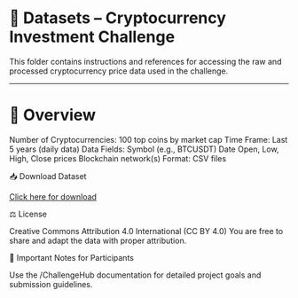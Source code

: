 # 📂 Datasets – Cryptocurrency Investment Challenge
This folder contains instructions and references for accessing the raw and processed cryptocurrency price data used in the challenge.

----

# 📝 Overview

Number of Cryptocurrencies: 100 top coins by market cap
Time Frame: Last 5 years (daily data)
Data Fields:
Symbol (e.g., BTCUSDT)
Date
Open, Low, High, Close prices
Blockchain network(s)
Format: CSV files

📥 Download Dataset

[Click here for download](https://www.kaggle.com/datasets/imtkaggleteam/top-100-cryptocurrency-2020-2025)

⚖️ License

Creative Commons Attribution 4.0 International (CC BY 4.0)
You are free to share and adapt the data with proper attribution.

🧠 Important Notes for Participants

Use the /ChallengeHub documentation for detailed project goals and submission guidelines.
